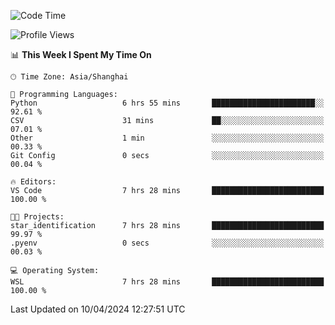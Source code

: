 <!--START_SECTION:waka-->
![Code Time](http://img.shields.io/badge/Code%20Time-1%2C604%20hrs%2027%20mins-blue)

![Profile Views](http://img.shields.io/badge/Profile%20Views-0-blue)

📊 **This Week I Spent My Time On** 

```text
🕑︎ Time Zone: Asia/Shanghai

💬 Programming Languages: 
Python                   6 hrs 55 mins       ███████████████████████░░   92.61 % 
CSV                      31 mins             ██░░░░░░░░░░░░░░░░░░░░░░░   07.01 % 
Other                    1 min               ░░░░░░░░░░░░░░░░░░░░░░░░░   00.33 % 
Git Config               0 secs              ░░░░░░░░░░░░░░░░░░░░░░░░░   00.04 % 

🔥 Editors: 
VS Code                  7 hrs 28 mins       █████████████████████████   100.00 % 

🐱‍💻 Projects: 
star_identification      7 hrs 28 mins       █████████████████████████   99.97 % 
.pyenv                   0 secs              ░░░░░░░░░░░░░░░░░░░░░░░░░   00.03 % 

💻 Operating System: 
WSL                      7 hrs 28 mins       █████████████████████████   100.00 % 
```


 Last Updated on 10/04/2024 12:27:51 UTC
<!--END_SECTION:waka-->